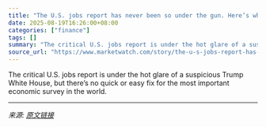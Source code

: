 ```yaml
---
title: "The U.S. jobs report has never been so under the gun. Here’s why fixing it won’t be easy."
date: 2025-08-19T16:26:00+08:00
categories: ["finance"]
tags: []
summary: "The critical U.S. jobs report is under the hot glare of a suspicious Trump White House, but there’s no quick or easy fix for the most important economic survey in the world."
source_url: "https://www.marketwatch.com/story/the-u-s-jobs-report-has-never-been-so-under-the-gun-heres-why-fixing-it-wont-be-easy-72173a11?mod=mw_rss_topstories"
---
```


The critical U.S. jobs report is under the hot glare of a suspicious Trump White House, but there’s no quick or easy fix for the most important economic survey in the world.

---

*来源: [原文链接](https://www.marketwatch.com/story/the-u-s-jobs-report-has-never-been-so-under-the-gun-heres-why-fixing-it-wont-be-easy-72173a11?mod=mw_rss_topstories)*
